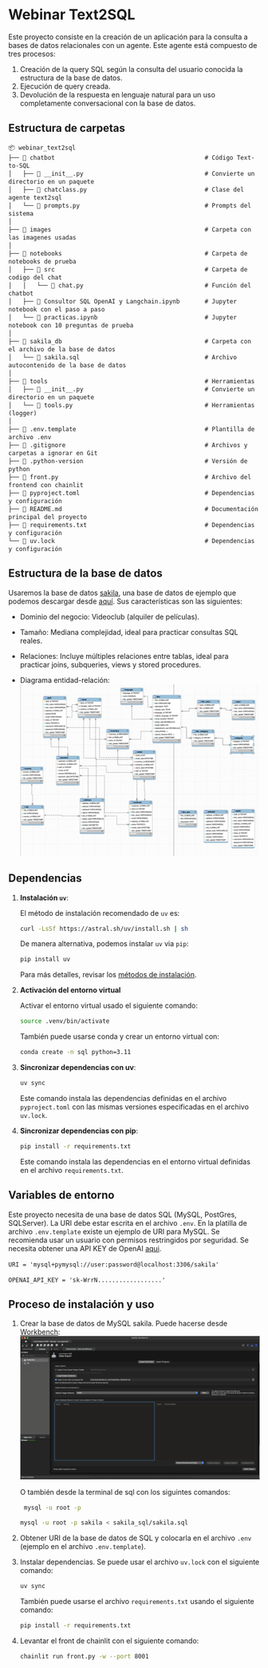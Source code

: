 # Webinar Text2SQL

Este proyecto consiste en la creación de un aplicación para la consulta a bases de datos relacionales con un agente. Este agente está compuesto de tres procesos:
1. Creación de la query SQL según la consulta del usuario conocida la estructura de la base de datos.
2. Ejecución de query creada.
3. Devolución de la respuesta en lenguaje natural para un uso completamente conversacional con la base de datos.


## Estructura de carpetas

```plaintext
📦 webinar_text2sql
├── 📁 chatbot                                          # Código Text-to-SQL 
│   ├── 📄 __init__.py                                  # Convierte un directorio en un paquete
│   ├── 📄 chatclass.py                                 # Clase del agente text2sql 
│   └── 📄 prompts.py                                   # Prompts del sistema
│
├── 📁 images                                           # Carpeta con las imagenes usadas
│
├── 📁 notebooks                                        # Carpeta de notebooks de prueba
│   ├── 📁 src                                          # Carpeta de codigo del chat
│   │   └── 📄 chat.py                                  # Función del chatbot
│   ├── 📄 Consultor SQL OpenAI y Langchain.ipynb       # Jupyter notebook con el paso a paso
│   └── 📄 practicas.ipynb                              # Jupyter notebook con 10 preguntas de prueba
│
├── 📁 sakila_db                                        # Carpeta con el archivo de la base de datos
│   └── 📄 sakila.sql                                   # Archivo autocontenido de la base de datos
│
├── 📁 tools                                            # Herramientas 
│   ├── 📄 __init__.py                                  # Convierte un directorio en un paquete
│   └── 📄 tools.py                                     # Herramientas (logger)
│
├── 📄 .env.template                                    # Plantilla de archivo .env 
├── 📄 .gitignore                                       # Archivos y carpetas a ignorar en Git
├── 📄 .python-version                                  # Versión de python
├── 📄 front.py                                         # Archivo del frontend con chainlit
├── 📄 pyproject.toml                                   # Dependencias y configuración 
├── 📄 README.md                                        # Documentación principal del proyecto
├── 📄 requirements.txt                                 # Dependencias y configuración 
└── 📄 uv.lock                                          # Dependencias y configuración 
```

## Estructura de la base de datos
Usaremos la base de datos [sakila](https://dev.mysql.com/doc/sakila/en/sakila-installation.html), una base de datos de ejemplo que podemos descargar desde [aquí](https://github.com/YonatanRA/webinar_text2sql/raw/refs/heads/main/sakila_db/sakila.sql). Sus características son las siguientes:

+ Dominio del negocio: Videoclub (alquiler de películas).

+ Tamaño: Mediana complejidad, ideal para practicar consultas SQL reales.

+ Relaciones: Incluye múltiples relaciones entre tablas, ideal para practicar joins, subqueries, views y stored procedures.

+ Diagrama entidad-relación:
![erd](https://raw.githubusercontent.com/YonatanRA/webinar_text2sql/refs/heads/main/images/erd.png)



## Dependencias

1. **Instalación `uv`**:

   El método de instalación recomendado de `uv` es:

   ```bash
   curl -LsSf https://astral.sh/uv/install.sh | sh
   ```

   De manera alternativa, podemos instalar `uv` via `pip`:

   ```bash
   pip install uv
   ```

   Para más detalles, revisar los [métodos de instalación](https://docs.astral.sh/uv/getting-started/installation/#installation-methods).



2. **Activación del entorno virtual**

    Activar el entorno virtual usado el siguiente comando:

    ```bash
    source .venv/bin/activate
    ```

    También puede usarse conda y crear un entorno virtual con:
     ```bash
    conda create -n sql python=3.11
    ```

3. **Sincronizar dependencias con uv**:

    ```bash
    uv sync
    ```

    Este comando instala las dependencias definidas en el archivo `pyproject.toml` con las mismas versiones especificadas en el archivo `uv.lock`.

4. **Sincronizar dependencias con pip**:

    ```bash
    pip install -r requirements.txt
    ```

    Este comando instala las dependencias en el entorno virtual definidas en el archivo `requirements.txt`. 

## Variables de entorno

Este proyecto necesita de una base de datos SQL (MySQL, PostGres, SQLServer). La URI debe estar escrita en el archivo `.env`. En la platilla de archivo `.env.template` existe un ejemplo de URI para MySQL. Se recomienda usar un usuario con permisos restringidos por seguridad. Se necesita obtener una API KEY de OpenAI [aqui](https://platform.openai.com/api-keys).

`URI = 'mysql+pymysql://user:password@localhost:3306/sakila'`

`OPENAI_API_KEY = 'sk-WrrN..................'`




## Proceso de instalación y uso

1. Crear la base de datos de MySQL sakila. Puede hacerse desde [Workbench](https://www.mysql.com/products/workbench/):
   ![workbench](https://raw.githubusercontent.com/YonatanRA/webinar_text2sql/refs/heads/main/images/import_db.png)

   O también desde la terminal de sql con los siguintes comandos:
   ```bash
    mysql -u root -p 
    ```

    ```bash
    mysql -u root -p sakila < sakila_sql/sakila.sql
    ```

2. Obtener URI de la base de datos de SQL y colocarla en el archivo `.env` (ejemplo en el archivo `.env.template`).


3. Instalar dependencias. Se puede usar el archivo `uv.lock` con el siguiente comando:
    ```bash
    uv sync
    ```
    También puede usarse el archivo `requirements.txt` usando el siguiente comando:
    ```bash
    pip install -r requirements.txt
    ```


4. Levantar el front de chainlit con el siguiente comando:
    ```bash
    chainlit run front.py -w --port 8001
    ```

